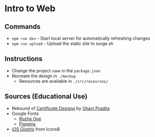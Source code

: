 # Intro to Web

## Commands

- `npm run dev` - Start local server for automatically refreshing changes
- `npm run upload` - Upload the static site to surge.sh

## Instructions

- Change the project `name` in the `package.json`
- Recreate the design in `./mockup`
  - Resources are available in `./src/resources/`

## Sources (Educational Use)
- Rebound of [Certificate Designs](https://dribbble.com/shots/3707876-Certificate-Designs) by [Ghani Pradita](https://dribbble.com/ghanipradita)
- Google Fonts
  - [Rozha One](https://fonts.google.com/specimen/Rozha+One)
  - [Poppins](https://fonts.google.com/specimen/Poppins)
- [iOS Glyphs](https://icons8.com/icons/ios-glyphs) from Icons8
